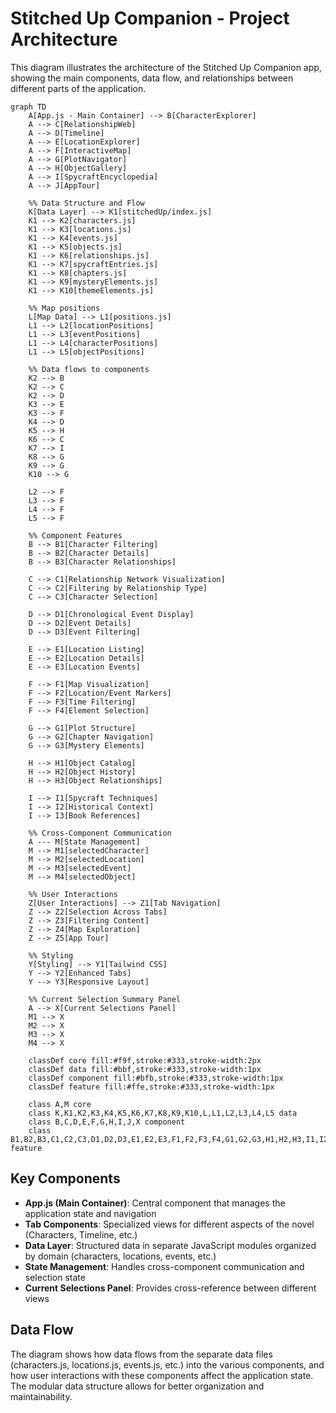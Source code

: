 # Stitched Up Companion - Project Architecture

This diagram illustrates the architecture of the Stitched Up Companion app, showing the main components, data flow, and relationships between different parts of the application.

```mermaid
graph TD
    A[App.js - Main Container] --> B[CharacterExplorer]
    A --> C[RelationshipWeb]
    A --> D[Timeline]
    A --> E[LocationExplorer]
    A --> F[InteractiveMap]
    A --> G[PlotNavigator]
    A --> H[ObjectGallery]
    A --> I[SpycraftEncyclopedia]
    A --> J[AppTour]

    %% Data Structure and Flow
    K[Data Layer] --> K1[stitchedUp/index.js]
    K1 --> K2[characters.js]
    K1 --> K3[locations.js]
    K1 --> K4[events.js]
    K1 --> K5[objects.js]
    K1 --> K6[relationships.js]
    K1 --> K7[spycraftEntries.js]
    K1 --> K8[chapters.js]
    K1 --> K9[mysteryElements.js]
    K1 --> K10[themeElements.js]
    
    %% Map positions 
    L[Map Data] --> L1[positions.js]
    L1 --> L2[locationPositions]
    L1 --> L3[eventPositions]
    L1 --> L4[characterPositions]
    L1 --> L5[objectPositions]
    
    %% Data flows to components
    K2 --> B
    K2 --> C
    K2 --> D
    K3 --> E
    K3 --> F
    K4 --> D
    K5 --> H
    K6 --> C
    K7 --> I
    K8 --> G
    K9 --> G
    K10 --> G
    
    L2 --> F
    L3 --> F
    L4 --> F
    L5 --> F
    
    %% Component Features
    B --> B1[Character Filtering]
    B --> B2[Character Details]
    B --> B3[Character Relationships]
    
    C --> C1[Relationship Network Visualization]
    C --> C2[Filtering by Relationship Type]
    C --> C3[Character Selection]
    
    D --> D1[Chronological Event Display]
    D --> D2[Event Details]
    D --> D3[Event Filtering]
    
    E --> E1[Location Listing]
    E --> E2[Location Details]
    E --> E3[Location Events]
    
    F --> F1[Map Visualization]
    F --> F2[Location/Event Markers]
    F --> F3[Time Filtering]
    F --> F4[Element Selection]
    
    G --> G1[Plot Structure]
    G --> G2[Chapter Navigation]
    G --> G3[Mystery Elements]
    
    H --> H1[Object Catalog]
    H --> H2[Object History]
    H --> H3[Object Relationships]
    
    I --> I1[Spycraft Techniques]
    I --> I2[Historical Context]
    I --> I3[Book References]
    
    %% Cross-Component Communication
    A --- M[State Management]
    M --> M1[selectedCharacter]
    M --> M2[selectedLocation]
    M --> M3[selectedEvent] 
    M --> M4[selectedObject]
    
    %% User Interactions
    Z[User Interactions] --> Z1[Tab Navigation]
    Z --> Z2[Selection Across Tabs]
    Z --> Z3[Filtering Content]
    Z --> Z4[Map Exploration]
    Z --> Z5[App Tour]
    
    %% Styling
    Y[Styling] --> Y1[Tailwind CSS]
    Y --> Y2[Enhanced Tabs]
    Y --> Y3[Responsive Layout]

    %% Current Selection Summary Panel
    A --> X[Current Selections Panel]
    M1 --> X
    M2 --> X
    M3 --> X
    M4 --> X
    
    classDef core fill:#f9f,stroke:#333,stroke-width:2px
    classDef data fill:#bbf,stroke:#333,stroke-width:1px
    classDef component fill:#bfb,stroke:#333,stroke-width:1px
    classDef feature fill:#ffe,stroke:#333,stroke-width:1px
    
    class A,M core
    class K,K1,K2,K3,K4,K5,K6,K7,K8,K9,K10,L,L1,L2,L3,L4,L5 data
    class B,C,D,E,F,G,H,I,J,X component
    class B1,B2,B3,C1,C2,C3,D1,D2,D3,E1,E2,E3,F1,F2,F3,F4,G1,G2,G3,H1,H2,H3,I1,I2,I3,M1,M2,M3,M4,Z1,Z2,Z3,Z4,Z5,Y1,Y2,Y3 feature
```

## Key Components

- **App.js (Main Container)**: Central component that manages the application state and navigation
- **Tab Components**: Specialized views for different aspects of the novel (Characters, Timeline, etc.)
- **Data Layer**: Structured data in separate JavaScript modules organized by domain (characters, locations, events, etc.)
- **State Management**: Handles cross-component communication and selection state
- **Current Selections Panel**: Provides cross-reference between different views

## Data Flow

The diagram shows how data flows from the separate data files (characters.js, locations.js, events.js, etc.) into the various components, and how user interactions with these components affect the application state. The modular data structure allows for better organization and maintainability.

